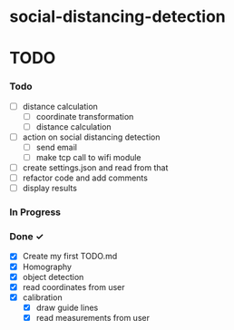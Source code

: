 # social-distancing-detection






# TODO


### Todo

- [ ] distance calculation  
  - [ ] coordinate transformation
  - [ ] distance calculation
- [ ]  action on social distancing detection
   - [ ] send email
   - [ ] make tcp call to wifi module 
- [ ]  create settings.json and read from that
- [ ]  refactor code and add comments
- [ ]  display results

### In Progress

 

### Done ✓

- [x] Create my first TODO.md  
- [x] Homography
- [x] object detection
- [x] read coordinates from user
- [x] calibration
   - [x] draw guide lines
   - [x] read measurements from user
